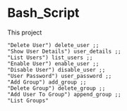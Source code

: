 # Bash_Script
This project 

    "Delete User") delete_user ;;
    "Show User Details") user_details ;;
    "List Users") list_users ;;
    "Enable User") enable_user ;;
    "Disable User") disable_user ;;
    "User Password") user_password ;;
    "Add Group") add_group ;;
    "Delete Group") delete_group ;;
    "Add User To Group") append_group ;;
    "List Groups"
